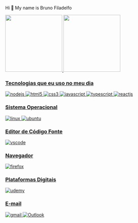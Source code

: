 Hi 👋 My name is Bruno Filadelfo

 <a href="https://github.com/Bruno-Filadelfo">
  <img height="180em" src="https://github-readme-stats.vercel.app/api/top-langs/?username=Bruno-Filadelfo&layout=compact&la_count=7&theme=aura"/>
  <img height="180em" src="https://github-readme-stats.vercel.app/api?username=Bruno-Filadelfo&show_icons=true&theme=aura&include_all_commits=true&count_private=true"/>


### Tecnologias que eu uso no meu dia

![nodejs](https://img.shields.io/badge/Node.js-43853D?style=for-the-badge&logo=node.js&logoColor=white)
![html5](https://img.shields.io/badge/HTML5-E34F26?style=for-the-badge&logo=html5&logoColor=white)
![css3](https://img.shields.io/badge/CSS3-1572B6?style=for-the-badge&logo=css3&logoColor=white)
![javascript](https://img.shields.io/badge/JavaScript-F7DF1E?style=for-the-badge&logo=javascript&logoColor=black)
![typescript](https://img.shields.io/badge/TypeScript-007ACC?style=for-the-badge&logo=typescript&logoColor=white)
![reactjs](https://img.shields.io/badge/React-20232A?style=for-the-badge&logo=react&logoColor=61DAFB)

### Sistema Operacional

![linux](https://img.shields.io/badge/Linux-FCC624?style=for-the-badge&logo=linux&logoColor=black)
![ubuntu](https://img.shields.io/badge/Ubuntu-E95420?style=for-the-badge&logo=ubuntu&logoColor=white)


### Editor de Código Fonte

![vscode](https://img.shields.io/badge/Visual_Studio_Code-0078D4?style=for-the-badge&logo=visual%20studio%20code&logoColor=white)

### Navegador

![firefox](https://img.shields.io/badge/Firefox_Browser-FF7139?style=for-the-badge&logo=Firefox-Browser&logoColor=white)




### Plataformas Digitais 

![udemy](https://img.shields.io/badge/Udemy-EC5252?style=for-the-badge&logo=Udemy&logoColor=white)



    
    
    
 ### E-mail
 
 ![gmail](https://img.shields.io/badge/Gmail-D14836?style=for-the-badge&logo=gmail&logoColor=white)
 ![Outlook](https://img.shields.io/badge/Microsoft_Outlook-0078D4?style=for-the-badge&logo=microsoft-outlook&logoColor=white)
 
 
     	
      
       	
        
         
          
           	
            
            
            
             	
